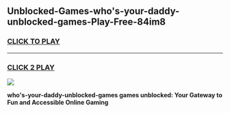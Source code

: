 
## Unblocked-Games-who's-your-daddy-unblocked-games-Play-Free-84im8
<h3>
<a href="https://premium76.site?title=who's-your-daddy-unblocked-games&ref=22A">CLICK TO PLAY</a></h3>
<hr>

<h3>
<a href="https://premium76.site?title=who's-your-daddy-unblocked-games&ref=22A">CLICK 2 PLAY</a>
  
</h3>

<a href="https://premium76.site?title=who's-your-daddy-unblocked-games&ref=22A"><img src="https://clearcache.store/games.png"></a>


**who's-your-daddy-unblocked-games games unblocked: Your Gateway to Fun and Accessible Online Gaming**
